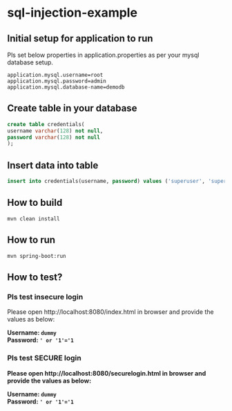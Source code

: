 # sql-injection-example

## Initial setup for application to run
Pls set below properties in application.properties as per your mysql database setup.
```properties
application.mysql.username=root
application.mysql.password=admin
application.mysql.database-name=demodb
```

## Create table in your database
```sql
create table credentials(
username varchar(128) not null,
password varchar(128) not null
);
```

## Insert data into table
```sql
insert into credentials(username, password) values ('superuser', 'superuser'), ('admin', 'admin');
```

## How to build
```shell
mvn clean install
```

## How to run
```shell
mvn spring-boot:run
```

## How to test?

### Pls test insecure login

Please open http://localhost:8080/index.html in browser and provide the values as below:

<b>Username: `dummy`<br/>
Password: `' or '1'='1`<b>

### Pls test SECURE login
Please open http://localhost:8080/securelogin.html in browser and provide the values as below:

<b>Username: `dummy`<br/>
Password: `' or '1'='1`<b>
